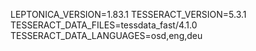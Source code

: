 LEPTONICA_VERSION=1.83.1
TESSERACT_VERSION=5.3.1
TESSERACT_DATA_FILES=tessdata_fast/4.1.0
TESSERACT_DATA_LANGUAGES=osd,eng,deu
